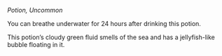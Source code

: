 _Potion, Uncommon_

You can breathe underwater for 24 hours after drinking this potion.

This potion’s cloudy green fluid smells of the sea and has a jellyfish-like bubble floating in it.